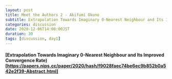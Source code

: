 ```yaml
---
layout: post
title: Meet the Authors 2 - Akifumi Okuno
subtitle: Extrapolation Towards Imaginary 0-Nearest Neighbour and Its Improved Convergence Rate
categories: discussion
date: 2020-12-06T14:00:00JST
duration: 30
tags: [discussion, day1]
---
```


#### [Extrapolation Towards Imaginary 0-Nearest Neighbour and Its Improved Convergence Rate)[https://papers.nips.cc/paper/2020/hash/f9028faec74be6ec9b852b0a542e2f39-Abstract.html]
